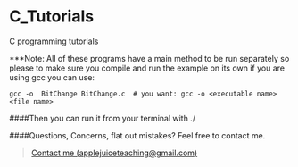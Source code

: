 C_Tutorials
===========

C programming tutorials

***Note:  All of these programs have a main method to be run separately so please to make sure you compile and run the example on its own if you are using gcc you can use:



```
gcc -o  BitChange BitChange.c  # you want: gcc -o <executable name> <file name> 
```

####Then you can run it from your terminal with ./<executable name>








####Questions, Concerns, flat out mistakes?  Feel free to contact me.

> [Contact me (applejuiceteaching@gmail.com)](mailto:applejuiceteaching@gmail.com)

